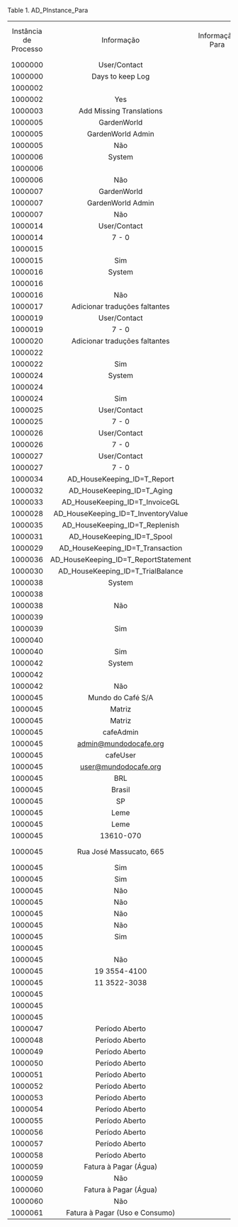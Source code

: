 <div id="d40968e1" class="table">

<div class="table-title">

Table 1. AD\_PInstance\_Para

</div>

<div class="table-contents">

|                       |                                         |                 |                           |                  |                       |           |            |                    |                         |                         |                      |           |
| :-------------------: | :-------------------------------------: | :-------------: | :-----------------------: | :--------------: | :-------------------: | :-------: | :--------: | :----------------: | :---------------------: | :---------------------: | :------------------: | :-------: |
| Instância de Processo |               Informação                | Informação Para |     Nome do Parâmetro     | Data de Processo | Data de Processo Para | IN Clause | NOT Clause | Número do Processo | Número do Processo Para |     Processar Texto     | Processar Texto Para | Seqüência |
|        1000000        |              User/Contact               |                 |       AD\_User\_ID        |                  |                       |           |   false    |                    |                         |                         |                      |    10     |
|        1000000        |            Days to keep Log             |                 |        KeepLogDays        |                  |                       |           |   false    |         7          |                         |                         |                      |    20     |
|        1000002        |                                         |                 |         TableName         |                  |                       |           |   false    |                    |                         |                         |                      |     0     |
|        1000002        |                   Yes                   |                 |        IsFillUUID         |                  |                       |           |   false    |                    |                         |            Y            |                      |     1     |
|        1000003        |        Add Missing Translations         |                 |      MaintenanceMode      |                  |                       |           |   false    |                    |                         |            A            |                      |     0     |
|        1000005        |               GardenWorld               |                 |      AD\_Client\_ID       |                  |                       |           |   false    |         11         |                         |                         |                      |     0     |
|        1000005        |            GardenWorld Admin            |                 |       AD\_Role\_ID        |                  |                       |           |   false    |        102         |                         |                         |                      |     1     |
|        1000005        |                   Não                   |                 |        ResetAccess        |                  |                       |           |   false    |                    |                         |            N            |                      |     2     |
|        1000006        |                 System                  |                 |      AD\_Client\_ID       |                  |                       |           |   false    |         0          |                         |                         |                      |     0     |
|        1000006        |                                         |                 |       AD\_Role\_ID        |                  |                       |           |   false    |                    |                         |                         |                      |     1     |
|        1000006        |                   Não                   |                 |        ResetAccess        |                  |                       |           |   false    |                    |                         |            N            |                      |     2     |
|        1000007        |               GardenWorld               |                 |      AD\_Client\_ID       |                  |                       |           |   false    |         11         |                         |                         |                      |     0     |
|        1000007        |            GardenWorld Admin            |                 |       AD\_Role\_ID        |                  |                       |           |   false    |        102         |                         |                         |                      |     1     |
|        1000007        |                   Não                   |                 |        ResetAccess        |                  |                       |           |   false    |                    |                         |            N            |                      |     2     |
|        1000014        |              User/Contact               |                 |       AD\_User\_ID        |                  |                       |           |   false    |                    |                         |                         |                      |    10     |
|        1000014        |                  7 - 0                  |                 |        KeepLogDays        |                  |                       |           |   false    |         7          |                         |                         |                      |    20     |
|        1000015        |                                         |                 |         TableName         |                  |                       |           |   false    |                    |                         |                         |                      |     0     |
|        1000015        |                   Sim                   |                 |        IsFillUUID         |                  |                       |           |   false    |                    |                         |            Y            |                      |     1     |
|        1000016        |                 System                  |                 |      AD\_Client\_ID       |                  |                       |           |   false    |         0          |                         |                         |                      |     0     |
|        1000016        |                                         |                 |       AD\_Role\_ID        |                  |                       |           |   false    |                    |                         |                         |                      |     1     |
|        1000016        |                   Não                   |                 |        ResetAccess        |                  |                       |           |   false    |                    |                         |            N            |                      |     2     |
|        1000017        |      Adicionar traduções faltantes      |                 |      MaintenanceMode      |                  |                       |           |   false    |                    |                         |            A            |                      |     0     |
|        1000019        |              User/Contact               |                 |       AD\_User\_ID        |                  |                       |           |   false    |                    |                         |                         |                      |    10     |
|        1000019        |                  7 - 0                  |                 |        KeepLogDays        |                  |                       |           |   false    |         7          |                         |                         |                      |    20     |
|        1000020        |      Adicionar traduções faltantes      |                 |      MaintenanceMode      |                  |                       |           |   false    |                    |                         |            A            |                      |     0     |
|        1000022        |                                         |                 |         TableName         |                  |                       |           |   false    |                    |                         |                         |                      |     0     |
|        1000022        |                   Sim                   |                 |        IsFillUUID         |                  |                       |           |   false    |                    |                         |            Y            |                      |     1     |
|        1000024        |                 System                  |                 |      AD\_Client\_ID       |                  |                       |           |   false    |         0          |                         |                         |                      |     0     |
|        1000024        |                                         |                 |       AD\_Role\_ID        |                  |                       |           |   false    |                    |                         |                         |                      |     1     |
|        1000024        |                   Sim                   |                 |        ResetAccess        |                  |                       |           |   false    |                    |                         |            Y            |                      |     2     |
|        1000025        |              User/Contact               |                 |       AD\_User\_ID        |                  |                       |           |   false    |                    |                         |                         |                      |    10     |
|        1000025        |                  7 - 0                  |                 |        KeepLogDays        |                  |                       |           |   false    |         7          |                         |                         |                      |    20     |
|        1000026        |              User/Contact               |                 |       AD\_User\_ID        |                  |                       |           |   false    |                    |                         |                         |                      |    10     |
|        1000026        |                  7 - 0                  |                 |        KeepLogDays        |                  |                       |           |   false    |         7          |                         |                         |                      |    20     |
|        1000027        |              User/Contact               |                 |       AD\_User\_ID        |                  |                       |           |   false    |                    |                         |                         |                      |    10     |
|        1000027        |                  7 - 0                  |                 |        KeepLogDays        |                  |                       |           |   false    |         7          |                         |                         |                      |    20     |
|        1000034        |     AD\_HouseKeeping\_ID=T\_Report      |                 |   AD\_HouseKeeping\_ID    |                  |                       |           |   false    |       50006        |                         |                         |                      |    10     |
|        1000032        |      AD\_HouseKeeping\_ID=T\_Aging      |                 |   AD\_HouseKeeping\_ID    |                  |                       |           |   false    |       50000        |                         |                         |                      |    10     |
|        1000033        |    AD\_HouseKeeping\_ID=T\_InvoiceGL    |                 |   AD\_HouseKeeping\_ID    |                  |                       |           |   false    |       50003        |                         |                         |                      |    10     |
|        1000028        | AD\_HouseKeeping\_ID=T\_InventoryValue  |                 |   AD\_HouseKeeping\_ID    |                  |                       |           |   false    |       50002        |                         |                         |                      |    10     |
|        1000035        |    AD\_HouseKeeping\_ID=T\_Replenish    |                 |   AD\_HouseKeeping\_ID    |                  |                       |           |   false    |       50004        |                         |                         |                      |    10     |
|        1000031        |      AD\_HouseKeeping\_ID=T\_Spool      |                 |   AD\_HouseKeeping\_ID    |                  |                       |           |   false    |       50007        |                         |                         |                      |    10     |
|        1000029        |   AD\_HouseKeeping\_ID=T\_Transaction   |                 |   AD\_HouseKeeping\_ID    |                  |                       |           |   false    |       50008        |                         |                         |                      |    10     |
|        1000036        | AD\_HouseKeeping\_ID=T\_ReportStatement |                 |   AD\_HouseKeeping\_ID    |                  |                       |           |   false    |       50005        |                         |                         |                      |    10     |
|        1000030        |  AD\_HouseKeeping\_ID=T\_TrialBalance   |                 |   AD\_HouseKeeping\_ID    |                  |                       |           |   false    |       50009        |                         |                         |                      |    10     |
|        1000038        |                 System                  |                 |      AD\_Client\_ID       |                  |                       |           |   false    |         0          |                         |                         |                      |     0     |
|        1000038        |                                         |                 |       AD\_Role\_ID        |                  |                       |           |   false    |                    |                         |                         |                      |     1     |
|        1000038        |                   Não                   |                 |        ResetAccess        |                  |                       |           |   false    |                    |                         |            N            |                      |     2     |
|        1000039        |                                         |                 |         TableName         |                  |                       |           |   false    |                    |                         |                         |                      |     0     |
|        1000039        |                   Sim                   |                 |        IsFillUUID         |                  |                       |           |   false    |                    |                         |            Y            |                      |     1     |
|        1000040        |                                         |                 |         TableName         |                  |                       |           |   false    |                    |                         |                         |                      |     0     |
|        1000040        |                   Sim                   |                 |        IsFillUUID         |                  |                       |           |   false    |                    |                         |            Y            |                      |     1     |
|        1000042        |                 System                  |                 |      AD\_Client\_ID       |                  |                       |           |   false    |         0          |                         |                         |                      |     0     |
|        1000042        |                                         |                 |       AD\_Role\_ID        |                  |                       |           |   false    |                    |                         |                         |                      |     1     |
|        1000042        |                   Não                   |                 |        ResetAccess        |                  |                       |           |   false    |                    |                         |            N            |                      |     2     |
|        1000045        |            Mundo do Café S/A            |                 |        ClientName         |                  |                       |           |   false    |                    |                         |    Mundo do Café S/A    |                      |     0     |
|        1000045        |                 Matriz                  |                 |         OrgValue          |                  |                       |           |   false    |                    |                         |         Matriz          |                      |     1     |
|        1000045        |                 Matriz                  |                 |          OrgName          |                  |                       |           |   false    |                    |                         |         Matriz          |                      |     2     |
|        1000045        |                cafeAdmin                |                 |       AdminUserName       |                  |                       |           |   false    |                    |                         |        cafeAdmin        |                      |     3     |
|        1000045        |          admin@mundodocafe.org          |                 |      AdminUserEmail       |                  |                       |           |   false    |                    |                         |  admin@mundodocafe.org  |                      |     4     |
|        1000045        |                cafeUser                 |                 |      NormalUserName       |                  |                       |           |   false    |                    |                         |        cafeUser         |                      |     5     |
|        1000045        |          user@mundodocafe.org           |                 |      NormalUserEmail      |                  |                       |           |   false    |                    |                         |  user@mundodocafe.org   |                      |     6     |
|        1000045        |                   BRL                   |                 |      C\_Currency\_ID      |                  |                       |           |   false    |        297         |                         |                         |                      |     7     |
|        1000045        |                 Brasil                  |                 |      C\_Country\_ID       |                  |                       |           |   false    |        139         |                         |                         |                      |     8     |
|        1000045        |                   SP                    |                 |       C\_Region\_ID       |                  |                       |           |   false    |        465         |                         |                         |                      |     9     |
|        1000045        |                  Leme                   |                 |         CityName          |                  |                       |           |   false    |                    |                         |          Leme           |                      |    10     |
|        1000045        |                  Leme                   |                 |        C\_City\_ID        |                  |                       |           |   false    |      1005026       |                         |                         |                      |    11     |
|        1000045        |                13610-070                |                 |          Postal           |                  |                       |           |   false    |                    |                         |        13610-070        |                      |    12     |
|        1000045        |         Rua José Massucato, 665         |                 |         Address1          |                  |                       |           |   false    |                    |                         | Rua José Massucato, 665 |                      |    13     |
|        1000045        |                   Sim                   |                 |     IsUseBPDimension      |                  |                       |           |   false    |                    |                         |            Y            |                      |    14     |
|        1000045        |                   Sim                   |                 |   IsUseProductDimension   |                  |                       |           |   false    |                    |                         |            Y            |                      |    15     |
|        1000045        |                   Não                   |                 |   IsUseProjectDimension   |                  |                       |           |   false    |                    |                         |            N            |                      |    16     |
|        1000045        |                   Não                   |                 |  IsUseCampaignDimension   |                  |                       |           |   false    |                    |                         |            N            |                      |    17     |
|        1000045        |                   Não                   |                 | IsUseSalesRegionDimension |                  |                       |           |   false    |                    |                         |            N            |                      |    18     |
|        1000045        |                   Não                   |                 | IsUseSalesRegionDimension |                  |                       |           |   false    |                    |                         |            N            |                      |    19     |
|        1000045        |                   Sim                   |                 |       UseDefaultCoA       |                  |                       |           |   false    |                    |                         |            Y            |                      |    20     |
|        1000045        |                                         |                 |          CoAFile          |                  |                       |           |   false    |                    |                         |                         |                      |    21     |
|        1000045        |                   Não                   |                 |    InactivateDefaults     |                  |                       |           |   false    |                    |                         |            N            |                      |    22     |
|        1000045        |              19 3554-4100               |                 |           Phone           |                  |                       |           |   false    |                    |                         |      19 3554-4100       |                      |    23     |
|        1000045        |              11 3522-3038               |                 |          Phone2           |                  |                       |           |   false    |                    |                         |      11 3522-3038       |                      |    24     |
|        1000045        |                                         |                 |            Fax            |                  |                       |           |   false    |                    |                         |                         |                      |    25     |
|        1000045        |                                         |                 |           EMail           |                  |                       |           |   false    |                    |                         |                         |                      |    26     |
|        1000045        |                                         |                 |           TaxID           |                  |                       |           |   false    |                    |                         |                         |                      |    27     |
|        1000047        |             Período Aberto              |                 |       PeriodAction        |                  |                       |           |   false    |                    |                         |            O            |                      |     0     |
|        1000048        |             Período Aberto              |                 |       PeriodAction        |                  |                       |           |   false    |                    |                         |            O            |                      |     0     |
|        1000049        |             Período Aberto              |                 |       PeriodAction        |                  |                       |           |   false    |                    |                         |            O            |                      |     0     |
|        1000050        |             Período Aberto              |                 |       PeriodAction        |                  |                       |           |   false    |                    |                         |            O            |                      |     0     |
|        1000051        |             Período Aberto              |                 |       PeriodAction        |                  |                       |           |   false    |                    |                         |            O            |                      |     0     |
|        1000052        |             Período Aberto              |                 |       PeriodAction        |                  |                       |           |   false    |                    |                         |            O            |                      |     0     |
|        1000053        |             Período Aberto              |                 |       PeriodAction        |                  |                       |           |   false    |                    |                         |            O            |                      |     0     |
|        1000054        |             Período Aberto              |                 |       PeriodAction        |                  |                       |           |   false    |                    |                         |            O            |                      |     0     |
|        1000055        |             Período Aberto              |                 |       PeriodAction        |                  |                       |           |   false    |                    |                         |            O            |                      |     0     |
|        1000056        |             Período Aberto              |                 |       PeriodAction        |                  |                       |           |   false    |                    |                         |            O            |                      |     0     |
|        1000057        |             Período Aberto              |                 |       PeriodAction        |                  |                       |           |   false    |                    |                         |            O            |                      |     0     |
|        1000058        |             Período Aberto              |                 |       PeriodAction        |                  |                       |           |   false    |                    |                         |            O            |                      |     0     |
|        1000059        |          Fatura à Pagar (Água)          |                 |      C\_DocType\_ID       |                  |                       |           |   false    |      1000089       |                         |                         |                      |     0     |
|        1000059        |                   Não                   |                 |     DeleteOldImported     |                  |                       |           |   false    |                    |                         |            N            |                      |     1     |
|        1000060        |          Fatura à Pagar (Água)          |                 |      C\_DocType\_ID       |                  |                       |           |   false    |      1000089       |                         |                         |                      |     0     |
|        1000060        |                   Não                   |                 |     DeleteOldImported     |                  |                       |           |   false    |                    |                         |            N            |                      |     1     |
|        1000061        |     Fatura à Pagar (Uso e Consumo)      |                 |      C\_DocType\_ID       |                  |                       |           |   false    |      1000092       |                         |                         |                      |     0     |

</div>

</div>
